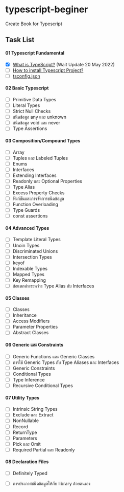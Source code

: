# typescript-beginer
Create Book for Typescript 

## Task List
#### 01 Typescript Fundamental
- [x] [What is TypeScript?](https://github.com/earth774/typescript-beginer/blob/main/01-typescript-fundamental/what-is-typescript.md) (Wait Update 20 May 2022)
- [ ] [How to install Typescript Project?](https://github.com/earth774/typescript-beginer/blob/main/01-typescript-fundamental/how-to-install-typescript-project.md)
- [ ] [tsconfig.json](https://github.com/earth774/typescript-beginer/blob/main/01-typescript-fundamental/tsconfig.md)

#### 02 Basic Typescript
- [ ] Primitive Data Types
- [ ] Literal Types
- [ ] Strict Null Checks
- [ ] ชนิดข้อมูล any และ unknown
- [ ] ชนิดข้อมูล void และ never
- [ ] Type Assertions

#### 03 Composition/Compound Types
- [ ] Array
- [ ] Tuples และ Labeled Tuples
- [ ] Enums
- [ ] Interfaces
- [ ] Extending Interfaces
- [ ] Readonly และ Optional Properties
- [ ] Type Alias
- [ ] Excess Property Checks
- [ ] ฟังก์ชันและการจัดการชนิดข้อมูล
- [ ] Function Overloading
- [ ] Type Guards
- [ ] const assertions

#### 04 Advanced Types
- [ ] Template Literal Types
- [ ] Unoin Types
- [ ] Discriminated Unions
- [ ] Intersection Types
- [ ] keyof
- [ ] Indexable Types
- [ ] Mapped Types
- [ ] Key Remapping
- [ ] ข้อแตกต่างระหว่าง Type Alias กับ Interfaces

#### 05 Classes
- [ ] Classes
- [ ] Inheritance
- [ ] Access Modifiers
- [ ] Parameter Properties
- [ ] Abstract Classes

#### 06 Generic และ Constraints
- [ ] Generic Functions และ Generic Classes
- [ ] การใช้ Generic Types กับ Type Aliases และ Interfaces
- [ ] Generic Constraints
- [ ] Conditional Types
- [ ] Type Inference
- [ ] Recursive Conditional Types

#### 07 Utility Types
- [ ] Intrinsic String Types
- [ ] Exclude และ Extract
- [ ] NonNullable
- [ ] Record
- [ ] ReturnType
- [ ] Parameters
- [ ] Pick และ Omit
- [ ] Required Partial และ Readonly

#### 08 Declaration Files
- [ ] Definitely Typed
- [ ] การประกาศชนิดข้อมูลให้กับ library ด้วยตนเอง

